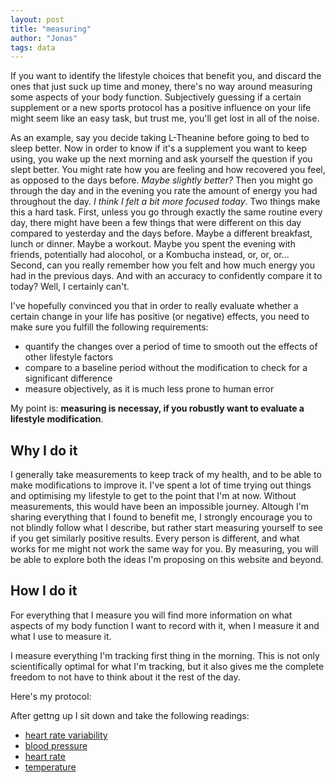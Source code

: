 ```yaml
---
layout: post
title: "measuring"
author: "Jonas"
tags: data
---
```


If you want to identify the lifestyle choices that benefit you, and discard the ones that just suck up time and money, there's no way around measuring some aspects of your body function. Subjectively guessing if a certain supplement or a new sports protocol has a positive influence on your life might seem like an easy task, but trust me, you'll get lost in all of the noise. 

As an example, say you decide taking L-Theanine before going to bed to sleep better. Now in order to know if it's a supplement you want to keep using, you wake up the next morning and ask yourself the question if you slept better. You might rate how you are feeling and how recovered you feel, as opposed to the days before.
*Maybe slightly better?*
Then you might go through the day and in the evening you rate the amount of energy you had throughout the day.
*I think I felt a bit more focused today*.
Two things make this a hard task. First, unless you go through exactly the same routine every day, there might have been a few things that were different on this day compared to yesterday and the days before. Maybe a different breakfast, lunch or dinner. Maybe a workout. Maybe you spent the evening with friends, potentially had alocohol, or a Kombucha instead, or, or, or... Second, can you really remember how you felt and how much energy you had in the previous days. And with an accuracy to confidently compare it to today? Well, I certainly can't.

I've hopefully convinced you that in order to really evaluate whether a certain change in your life has positive (or negative) effects, you need to make sure you fulfill the following requirements:
- quantify the changes over a period of time to smooth out the effects of other lifestyle factors
- compare to a baseline period without the modification to check for a significant difference
- measure objectively, as it is much less prone to human error

My point is: **measuring is necessay, if you robustly want to evaluate a lifestyle modification**.

## Why I do it

I generally take measurements to keep track of my health, and to be able to make modifications to improve it.
I've spent a lot of time trying out things and optimising my lifestyle to get to the point that I'm at now. Without measurements, this would have been an impossible journey. Altough I'm sharing everything that I found to benefit me, I strongly encourage you to not blindly follow what I describe, but rather start measuring yourself to see if you get similarly positive results. Every person is different, and what works for me might not work the same way for you. By measuring, you will be able to explore both the ideas I'm proposing on this website and beyond.

## How I do it

For everything that I measure you will find more information on what aspects of my body function I want to record with it, when I measure it and what I use to measure it. 

I measure everything I'm tracking first thing in the morning. This is not only scientifically optimal for what I'm tracking, but it also gives me the complete freedom to not have to think about it the rest of the day. 

Here's my protocol:


After gettng up I sit down and take the following readings: 
- [heart rate variability](/hidden_posts/measurements/2023-12-19-HRV.html)
- [blood pressure](/hidden_posts/measurements/2023-12-19-BloodPressure.html)
- [heart rate](/hidden_posts/measurements/2023-12-19-HeartRate.html)
- [temperature](/hidden_posts/measurements/2023-12-19-Temperature.html)
